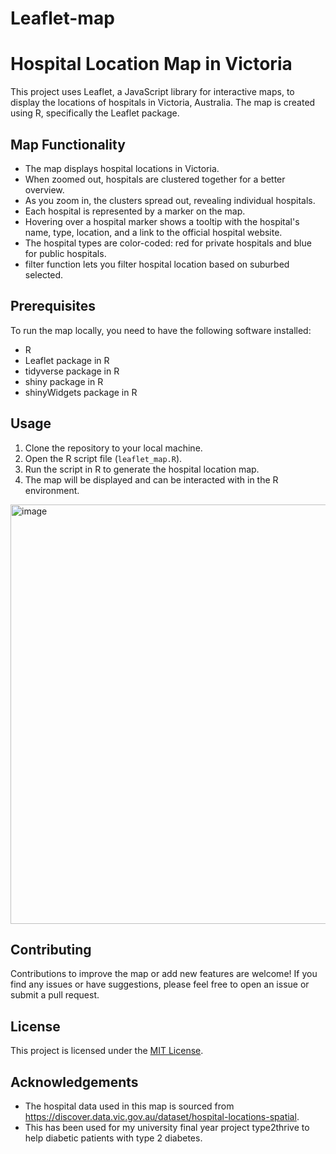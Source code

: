 # Leaflet-map

# Hospital Location Map in Victoria

This project uses Leaflet, a JavaScript library for interactive maps, to display the locations of hospitals in Victoria, Australia. The map is created using R, specifically the Leaflet package.

## Map Functionality

- The map displays hospital locations in Victoria.
- When zoomed out, hospitals are clustered together for a better overview.
- As you zoom in, the clusters spread out, revealing individual hospitals.
- Each hospital is represented by a marker on the map.
- Hovering over a hospital marker shows a tooltip with the hospital's name, type, location, and a link to the official hospital website.
- The hospital types are color-coded: red for private hospitals and blue for public hospitals.
- filter function lets you filter hospital location based on suburbed selected.

## Prerequisites

To run the map locally, you need to have the following software installed:

- R
- Leaflet package in R
- tidyverse package in R
- shiny package in R
- shinyWidgets package in R

## Usage

1. Clone the repository to your local machine.
2. Open the R script file (`leaflet_map.R`).
3. Run the script in R to generate the hospital location map.
4. The map will be displayed and can be interacted with in the R environment.

<img width="671" alt="image" src="https://github.com/Aishujain/Leaflet-map/assets/88078946/bb29f0fc-6322-43a0-9db4-b61acda9b093">


## Contributing

Contributions to improve the map or add new features are welcome! If you find any issues or have suggestions, please feel free to open an issue or submit a pull request.

## License

This project is licensed under the [MIT License](LICENSE).

## Acknowledgements

- The hospital data used in this map is sourced from https://discover.data.vic.gov.au/dataset/hospital-locations-spatial.
- This has been used for my university final year project type2thrive to help diabetic patients with type 2 diabetes.



